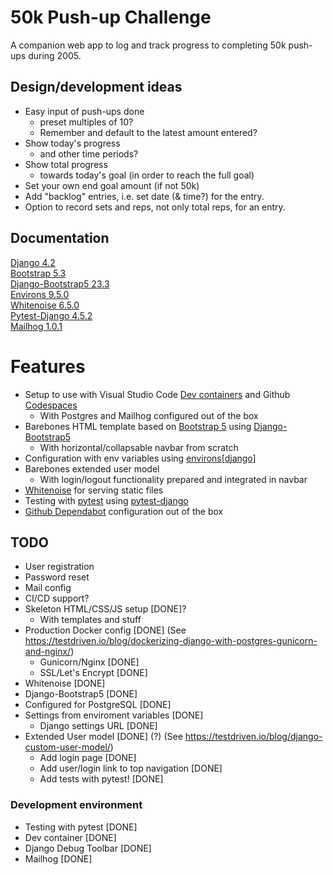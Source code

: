 # 50k Push-up Challenge

A companion web app to log and track progress to completing 50k push-ups during 2005.

## Design/development ideas 

- Easy input of push-ups done
   - preset multiples of 10?
   - Remember and default to the latest amount entered?
- Show today's progress
   - and other time periods?
- Show total progress
   - towards today's goal (in order to reach the full goal)
- Set your own end goal amount (if not 50k)
- Add "backlog" entries, i.e. set date (& time?) for the entry.
- Option to record sets and reps, not only total reps, for an entry. 

## Documentation

[Django 4.2](https://docs.djangoproject.com/en/4.2/)  
[Bootstrap 5.3](https://getbootstrap.com/docs/5.3/getting-started/introduction/)  
[Django-Bootstrap5 23.3](https://django-bootstrap5.readthedocs.io/en/latest/index.html)  
[Environs 9.5.0](https://pypi.org/project/environs/)  
[Whitenoise 6.5.0](https://whitenoise.readthedocs.io/en/latest/index.html)  
[Pytest-Django 4.5.2](https://pytest-django.readthedocs.io/en/latest/)  
[Mailhog 1.0.1](https://github.com/mailhog/MailHog#readme)


# Features 

* Setup to use with Visual Studio Code [Dev containers](https://code.visualstudio.com/docs/devcontainers/containers) and Github [Codespaces](https://github.com/features/codespaces)
    - With Postgres and Mailhog configured out of the box
* Barebones HTML template based on [Bootstrap 5](https://getbootstrap.com/) using [Django-Bootstrap5](https://github.com/zostera/django-bootstrap5)
    - With horizontal/collapsable navbar from scratch
* Configuration with env variables using [environs\[django\]](https://github.com/sloria/environs)
* Barebones extended user model
    - With login/logout functionality prepared and integrated in navbar
* [Whitenoise](https://github.com/evansd/whitenoise) for serving static files
* Testing with [pytest](https://docs.pytest.org/en/7.4.x/) using [pytest-django](https://github.com/pytest-dev/pytest-django)
* [Github Dependabot](https://github.com/dependabot) configuration out of the box


## TODO

* User registration
* Password reset
* Mail config
* CI/CD support?
* Skeleton HTML/CSS/JS setup [DONE]?
    * With templates and stuff
* Production Docker config [DONE]
    (See https://testdriven.io/blog/dockerizing-django-with-postgres-gunicorn-and-nginx/)
    * Gunicorn/Nginx [DONE]
    * SSL/Let's Encrypt [DONE]
* Whitenoise [DONE]
* Django-Bootstrap5 [DONE]
* Configured for PostgreSQL [DONE]
* Settings from enviroment variables [DONE]
    * Django settings URL [DONE]
* Extended User model [DONE] (?)
    (See https://testdriven.io/blog/django-custom-user-model/)
    * Add login page [DONE]
    * Add user/login link to top navigation [DONE]
    * Add tests with pytest! [DONE]

### Development environment

* Testing with pytest [DONE]
* Dev container [DONE]
* Django Debug Toolbar [DONE]
* Mailhog [DONE]
